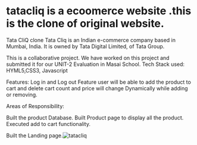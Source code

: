 # tatacliq is a ecoomerce website .this is the clone of original website.
Tata CliQ clone
Tata Cliq is an Indian e-commerce company based in Mumbai, India. It is owned by Tata Digital Limited, of Tata Group.

This is a collaborative project. We have worked on this project and submitted it for our UNIT-2 Evaluation in Masai School.
Tech Stack used:
HYML5,CSS3, Javascript



Features:
Log in and Log out Feature
user will be able to add the product to cart and delete
cart count and price will change Dynamically while adding or removing.


Areas of Responsibility:

Built the product Database.
Built Product page to display all the product.
Executed add to cart functionality.

Built the Landing page.![tatacliq](https://user-images.githubusercontent.com/96103734/165903802-bf9738c9-7a4e-42d0-8b3e-e9ba3dbbb408.png)


